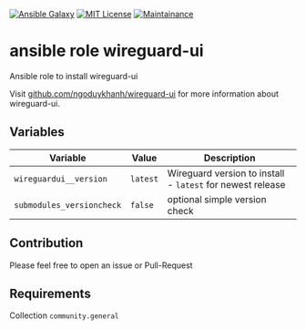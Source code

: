[![Ansible Galaxy](https://ansible.l3d.space/svg/l3d.wireguard.wireguardui_ansible-role.svg)](https://galaxy.ansible.com/ui/repo/published/l3d/wireguard/content/role/wireguardui/)
[![MIT License](https://ansible.l3d.space/svg/l3d.wireguard_license_collection.svg)](LICENSE)
[![Maintainance](https://ansible.l3d.space/svg/l3d.wireguard_maintainance_collection.svg)](https://ansible.l3d.space/#l3d.wireguard)

 ansible role wireguard-ui
=======================

Ansible role to install wireguard-ui

Visit [github.com/ngoduykhanh/wireguard-ui](https://github.com/ngoduykhanh/wireguard-ui) for more information about wireguard-ui.


 Variables
-----------

| Variable                    | Value      | Description                                                  |
| --------------------------- | ---------- | ------------------------------------------------------------ |
| ``wireguardui__version``    | ``latest`` | Wireguard version to install - ``latest`` for newest release |
| ``submodules_versioncheck`` | ``false``  | optional simple version check                                |

 Contribution
--------------

Please feel free to open an issue or Pull-Request

 Requirements
--------------

Collection ``community.general``
